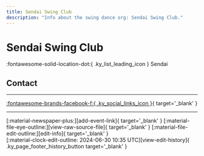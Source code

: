 ```yaml
---
title: Sendai Swing Club
description: "Info about the swing dance org: Sendai Swing Club."
---
```


# Sendai Swing Club

:fontawesome-solid-location-dot:{ .ky_list_leading_icon } Sendai  


## Contact


---

 [:fontawesome-brands-facebook-f:{ .ky_social_links_icon }](https://www.facebook.com/groups/160791833988109){ target='_blank' }

---

<div class="ky_page_footer" markdown>
<div class="ky_page_footer_trailing" markdown="span">
[:material-newspaper-plus:][add-event-link]{ target='_blank' }
[:material-file-eye-outline:][view-raw-source-file]{ target='_blank' }
[:material-file-edit-outline:][edit-info]{ target='_blank' }
</div>
<div class="ky_page_footer_leading" markdown="span">
[:material-clock-edit-outline: 2024-06-30 10:35 UTC][view-edit-history]{ .ky_page_footer_history_button target='_blank' }
</div>
</div>

[add-event-link]: https://github.com/swingdance/events/issues/new?assignees=&labels=add+event&projects=&template=02-add_entity.yml&title=%5Bjp%5D%20%3CName%3E&region=jp&province=Sendai&city=Sendai&org_id=sendai-swing-club "Add Event"
[view-raw-source-file]: https://github.com/swingdance/orgs/blob/main/jp/sendai-swing-club.json "View Raw Source File"
[edit-info]: https://github.com/swingdance/orgs/issues/new?assignees=&labels=update+org&projects=&template=03-update_entity.yml&title=%5Bjp%5D%20Sendai%20Swing%20Club&region=jp&id=sendai-swing-club&name=Sendai%20Swing%20Club "Edit Info"

[view-edit-history]: https://github.com/swingdance/orgs/commits/main/jp/sendai-swing-club.json "View Edit History"
